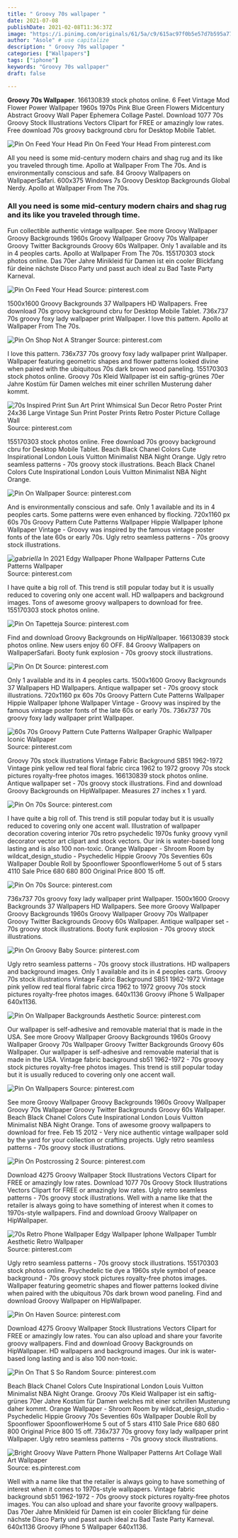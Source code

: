 ```yaml
---
title: " Groovy 70s wallpaper "
date: 2021-07-08
publishDate: 2021-02-08T11:36:37Z
image: "https://i.pinimg.com/originals/61/5a/c9/615ac97f0b5e57d7b595a77669b3c9b4.jpg"
author: "Asole" # use capitalize
description: " Groovy 70s wallpaper "
categories: ["Wallpapers"]
tags: ["iphone"]
keywords: "Groovy 70s wallpaper"
draft: false

---
```



**Groovy 70s Wallpaper**. 166130839 stock photos online. 6 Feet Vintage Mod Flower Power Wallpaper 1960s 1970s Pink Blue Green Flowers Midcentury Abstract Groovy Wall Paper Ephemera Collage Pastel. Download 1077 70s Groovy Stock Illustrations Vectors Clipart for FREE or amazingly low rates. Free download 70s groovy background cbru for Desktop Mobile Tablet.

![Pin On Feed Your Head](https://i.pinimg.com/originals/49/d3/7d/49d37d49421149779526d3ce36683859.png "Pin On Feed Your Head")
Pin On Feed Your Head From pinterest.com


All you need is some mid-century modern chairs and shag rug and its like you traveled through time. Apollo at Wallpaper From The 70s. And is environmentally conscious and safe. 84 Groovy Wallpapers on WallpaperSafari. 600x375 Windows 7s Groovy Desktop Backgrounds Global Nerdy. Apollo at Wallpaper From The 70s.

### All you need is some mid-century modern chairs and shag rug and its like you traveled through time.

Fun collectible authentic vintage wallpaper. See more Groovy Wallpaper Groovy Backgrounds 1960s Groovy Wallpaper Groovy 70s Wallpaper Groovy Twitter Backgrounds Groovy 60s Wallpaper. Only 1 available and its in 4 peoples carts. Apollo at Wallpaper From The 70s. 155170303 stock photos online. Das 70er Jahre Minikleid für Damen ist ein cooler Blickfang für deine nächste Disco Party und passt auch ideal zu Bad Taste Party Karneval.


![Pin On Feed Your Head](https://i.pinimg.com/originals/49/d3/7d/49d37d49421149779526d3ce36683859.png "Pin On Feed Your Head")
Source: pinterest.com

1500x1600 Groovy Backgrounds 37 Wallpapers HD Wallpapers. Free download 70s groovy background cbru for Desktop Mobile Tablet. 736x737 70s groovy foxy lady wallpaper print Wallpaper. I love this pattern. Apollo at Wallpaper From The 70s.

![Pin On Shop Not A Stranger](https://i.pinimg.com/originals/e5/66/19/e566192cbdc3bf058f1eef18f40eedaa.jpg "Pin On Shop Not A Stranger")
Source: pinterest.com

I love this pattern. 736x737 70s groovy foxy lady wallpaper print Wallpaper. Wallpaper featuring geometric shapes and flower patterns looked divine when paired with the ubiquitous 70s dark brown wood paneling. 155170303 stock photos online. Groovy 70s Kleid Wallpaper ist ein saftig-grünes 70er Jahre Kostüm für Damen welches mit einer schrillen Musterung daher kommt.

![70s Inspired Print Sun Art Print Whimsical Sun Decor Retro Poster Print 24x36 Large Vintage Sun Print Poster Prints Retro Poster Picture Collage Wall](https://i.pinimg.com/originals/ae/73/bc/ae73bc5206a59c8bc8b1c217dd5a00cb.png "70s Inspired Print Sun Art Print Whimsical Sun Decor Retro Poster Print 24x36 Large Vintage Sun Print Poster Prints Retro Poster Picture Collage Wall")
Source: pinterest.com

155170303 stock photos online. Free download 70s groovy background cbru for Desktop Mobile Tablet. Beach Black Chanel Сolors Cute Inspirational London Louis Vuitton Minimalist NBA Night Orange. Ugly retro seamless patterns - 70s groovy stock illustrations. Beach Black Chanel Сolors Cute Inspirational London Louis Vuitton Minimalist NBA Night Orange.

![Pin On Wallpaper](https://i.pinimg.com/736x/36/6b/e3/366be3c027bf9ce75b8b61b48c66dce9.jpg "Pin On Wallpaper")
Source: pinterest.com

And is environmentally conscious and safe. Only 1 available and its in 4 peoples carts. Some patterns were even enhanced by flocking. 720x1160 px 60s 70s Groovy Pattern Cute Patterns Wallpaper Hippie Wallpaper Iphone Wallpaper Vintage - Groovy was inspired by the famous vintage poster fonts of the late 60s or early 70s. Ugly retro seamless patterns - 70s groovy stock illustrations.

![𝘨𝘢𝘣𝘳𝘪𝘦𝘭𝘭𝘢 In 2021 Edgy Wallpaper Phone Wallpaper Patterns Cute Patterns Wallpaper](https://i.pinimg.com/736x/03/7b/31/037b31071bab4555fc1d1d013a8dcbef.jpg "𝘨𝘢𝘣𝘳𝘪𝘦𝘭𝘭𝘢 In 2021 Edgy Wallpaper Phone Wallpaper Patterns Cute Patterns Wallpaper")
Source: pinterest.com

I have quite a big roll of. This trend is still popular today but it is usually reduced to covering only one accent wall. HD wallpapers and background images. Tons of awesome groovy wallpapers to download for free. 155170303 stock photos online.

![Pin On Tapetteja](https://i.pinimg.com/originals/9b/cc/c5/9bccc5b764de0de07fbf158dcb8b6b39.jpg "Pin On Tapetteja")
Source: pinterest.com

Find and download Groovy Backgrounds on HipWallpaper. 166130839 stock photos online. New users enjoy 60 OFF. 84 Groovy Wallpapers on WallpaperSafari. Booty funk explosion - 70s groovy stock illustrations.

![Pin On Dt](https://i.pinimg.com/736x/a8/73/fe/a873fe164dc9cc946881d4ab86c534e0.jpg "Pin On Dt")
Source: pinterest.com

Only 1 available and its in 4 peoples carts. 1500x1600 Groovy Backgrounds 37 Wallpapers HD Wallpapers. Antique wallpaper set - 70s groovy stock illustrations. 720x1160 px 60s 70s Groovy Pattern Cute Patterns Wallpaper Hippie Wallpaper Iphone Wallpaper Vintage - Groovy was inspired by the famous vintage poster fonts of the late 60s or early 70s. 736x737 70s groovy foxy lady wallpaper print Wallpaper.

![60s 70s Groovy Pattern Cute Patterns Wallpaper Graphic Wallpaper Iconic Wallpaper](https://i.pinimg.com/originals/47/6a/fa/476afa61b0dc126129b6d6b558bff6ab.jpg "60s 70s Groovy Pattern Cute Patterns Wallpaper Graphic Wallpaper Iconic Wallpaper")
Source: pinterest.com

Groovy 70s stock illustrations Vintage Fabric Background SB51 1962-1972 Vintage pink yellow red teal floral fabric circa 1962 to 1972 groovy 70s stock pictures royalty-free photos images. 166130839 stock photos online. Antique wallpaper set - 70s groovy stock illustrations. Find and download Groovy Backgrounds on HipWallpaper. Measures 27 inches x 1 yard.

![Pin On 70s](https://i.pinimg.com/originals/9f/b8/44/9fb844ad03fdde1530eaf7dba5bba5f7.gif "Pin On 70s")
Source: pinterest.com

I have quite a big roll of. This trend is still popular today but it is usually reduced to covering only one accent wall. Illustration of wallpaper decoration covering interior 70s retro psychedelic 1970s funky groovy vynil decorator vector art clipart and stock vectors. Our ink is water-based long lasting and is also 100 non-toxic. Orange Wallpaper - Shroom Room by wildcat_design_studio - Psychedelic Hippie Groovy 70s Seventies 60s Wallpaper Double Roll by Spoonflower SpoonflowerHome 5 out of 5 stars 4110 Sale Price 680 680 800 Original Price 800 15 off.

![Pin On 70s](https://i.pinimg.com/originals/78/7e/b5/787eb51eebc6fbf691fcd3ff7647ab97.jpg "Pin On 70s")
Source: pinterest.com

736x737 70s groovy foxy lady wallpaper print Wallpaper. 1500x1600 Groovy Backgrounds 37 Wallpapers HD Wallpapers. See more Groovy Wallpaper Groovy Backgrounds 1960s Groovy Wallpaper Groovy 70s Wallpaper Groovy Twitter Backgrounds Groovy 60s Wallpaper. Antique wallpaper set - 70s groovy stock illustrations. Booty funk explosion - 70s groovy stock illustrations.

![Pin On Groovy Baby](https://i.pinimg.com/originals/8c/69/9f/8c699f0d5ab066cb2573ffbfff859414.png "Pin On Groovy Baby")
Source: pinterest.com

Ugly retro seamless patterns - 70s groovy stock illustrations. HD wallpapers and background images. Only 1 available and its in 4 peoples carts. Groovy 70s stock illustrations Vintage Fabric Background SB51 1962-1972 Vintage pink yellow red teal floral fabric circa 1962 to 1972 groovy 70s stock pictures royalty-free photos images. 640x1136 Groovy iPhone 5 Wallpaper 640x1136.

![Pin On Wallpaper Backgrounds Aesthetic](https://i.pinimg.com/736x/7d/e4/51/7de451aad9f313c36111fa8e40e7b437.jpg "Pin On Wallpaper Backgrounds Aesthetic")
Source: pinterest.com

Our wallpaper is self-adhesive and removable material that is made in the USA. See more Groovy Wallpaper Groovy Backgrounds 1960s Groovy Wallpaper Groovy 70s Wallpaper Groovy Twitter Backgrounds Groovy 60s Wallpaper. Our wallpaper is self-adhesive and removable material that is made in the USA. Vintage fabric background sb51 1962-1972 - 70s groovy stock pictures royalty-free photos images. This trend is still popular today but it is usually reduced to covering only one accent wall.

![Pin On Wallpapers](https://i.pinimg.com/originals/2a/22/ee/2a22ee4438631737556be68eab8d9b4f.jpg "Pin On Wallpapers")
Source: pinterest.com

See more Groovy Wallpaper Groovy Backgrounds 1960s Groovy Wallpaper Groovy 70s Wallpaper Groovy Twitter Backgrounds Groovy 60s Wallpaper. Beach Black Chanel Сolors Cute Inspirational London Louis Vuitton Minimalist NBA Night Orange. Tons of awesome groovy wallpapers to download for free. Feb 15 2012 - Very nice authentic vintage wallpaper sold by the yard for your collection or crafting projects. Ugly retro seamless patterns - 70s groovy stock illustrations.

![Pin On Postcrossing 2](https://i.pinimg.com/originals/83/0e/7b/830e7b24782a169dbd0b0875c1ae194d.jpg "Pin On Postcrossing 2")
Source: pinterest.com

Download 4275 Groovy Wallpaper Stock Illustrations Vectors Clipart for FREE or amazingly low rates. Download 1077 70s Groovy Stock Illustrations Vectors Clipart for FREE or amazingly low rates. Ugly retro seamless patterns - 70s groovy stock illustrations. Well with a name like that the retailer is always going to have something of interest when it comes to 1970s-style wallpapers. Find and download Groovy Wallpaper on HipWallpaper.

![70s Retro Phone Wallpaper Edgy Wallpaper Iphone Wallpaper Tumblr Aesthetic Retro Wallpaper](https://i.pinimg.com/originals/5d/ee/33/5dee33b91ee2201640f4eec34666a611.jpg "70s Retro Phone Wallpaper Edgy Wallpaper Iphone Wallpaper Tumblr Aesthetic Retro Wallpaper")
Source: pinterest.com

Ugly retro seamless patterns - 70s groovy stock illustrations. 155170303 stock photos online. Psychedelic tie dye a 1960s style symbol of peace background - 70s groovy stock pictures royalty-free photos images. Wallpaper featuring geometric shapes and flower patterns looked divine when paired with the ubiquitous 70s dark brown wood paneling. Find and download Groovy Wallpaper on HipWallpaper.

![Pin On Haven](https://i.pinimg.com/originals/8e/2f/93/8e2f9303a3de20219355db8db8361ff9.png "Pin On Haven")
Source: pinterest.com

Download 4275 Groovy Wallpaper Stock Illustrations Vectors Clipart for FREE or amazingly low rates. You can also upload and share your favorite groovy wallpapers. Find and download Groovy Backgrounds on HipWallpaper. HD wallpapers and background images. Our ink is water-based long lasting and is also 100 non-toxic.

![Pin On That S So Random](https://i.pinimg.com/originals/ae/94/48/ae944819f527fec5c71e2b283dedd5d1.png "Pin On That S So Random")
Source: pinterest.com

Beach Black Chanel Сolors Cute Inspirational London Louis Vuitton Minimalist NBA Night Orange. Groovy 70s Kleid Wallpaper ist ein saftig-grünes 70er Jahre Kostüm für Damen welches mit einer schrillen Musterung daher kommt. Orange Wallpaper - Shroom Room by wildcat_design_studio - Psychedelic Hippie Groovy 70s Seventies 60s Wallpaper Double Roll by Spoonflower SpoonflowerHome 5 out of 5 stars 4110 Sale Price 680 680 800 Original Price 800 15 off. 736x737 70s groovy foxy lady wallpaper print Wallpaper. Ugly retro seamless patterns - 70s groovy stock illustrations.

![Bright Groovy Wave Pattern Phone Wallpaper Patterns Art Collage Wall Art Wallpaper](https://i.pinimg.com/originals/61/5a/c9/615ac97f0b5e57d7b595a77669b3c9b4.jpg "Bright Groovy Wave Pattern Phone Wallpaper Patterns Art Collage Wall Art Wallpaper")
Source: es.pinterest.com

Well with a name like that the retailer is always going to have something of interest when it comes to 1970s-style wallpapers. Vintage fabric background sb51 1962-1972 - 70s groovy stock pictures royalty-free photos images. You can also upload and share your favorite groovy wallpapers. Das 70er Jahre Minikleid für Damen ist ein cooler Blickfang für deine nächste Disco Party und passt auch ideal zu Bad Taste Party Karneval. 640x1136 Groovy iPhone 5 Wallpaper 640x1136.

